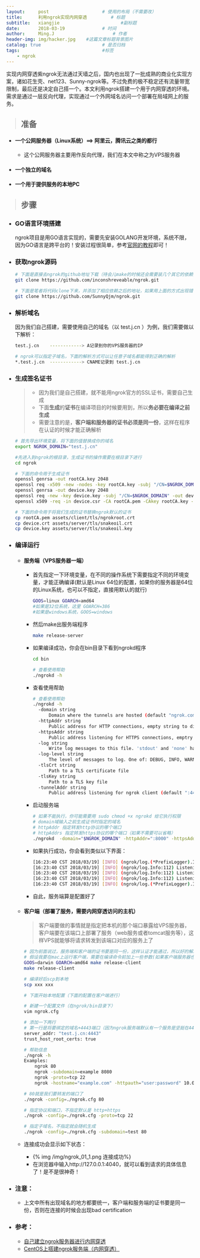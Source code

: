 ```yaml
---
layout:     post                    # 使用的布局（不需要改）
title:      利用ngrok实现内网穿透         # 标题
subtitle:   xiangjie                       #副标题
date:       2018-03-19              # 时间
author:     Ming.J                      # 作者
header-img: img/hacker.jpg    #这篇文章标题背景图片
catalog: true                       # 是否归档
tags:                               #标签
    - ngrok
---
```


实现内网穿透紫ngrok无法通过天墙之后，国内也出现了一批成熟的商业化实现方案，诸如花生壳、net123、Sunny-ngrok等。不过免费的极不稳定还有流量带宽限制，最后还是决定自己搭一个。本文利用ngrok搭建一个用于内网穿透的环境。需求是通过一层反向代理，实现通过一个外网域名访问一个部署在局域网上的服务。

> ## 准备

- #### 一个公网服务器（Linux系统）==> 阿里云，腾讯云之类的都行
  - 这个公网服务器主要用作反向代理，我们在本文中称之为VPS服务器
- #### 一个独立的域名
- #### 一个用于提供服务的本地PC

> ## 步骤

- ### GO语言环境搭建
  ngrok项目是用GO语言实现的，需要先安装GOLANG开发环境，系统不限，因为GO语言是跨平台的！安装过程很简单，参考[官网的教程](https://golang.org/dl/)即可！
- ### 获取ngrok源码
  ```bash
  # 下面是直接去ngrok的github地址下载（待会儿make的时候还会需要装几个其它的依赖，可能会出现很多问题）
  git clone https://github.com/inconshreveable/ngrok.git

  # 下面是笔者将代码clone下来，并添加了相应依赖之后的地址，如果用上面的方式出现错误，可以clone下面的地址
  git clone https://github.com/SunnyQjm/ngrok.git
  ```
- ### 解析域名
  因为我们自己搭建，需要使用自己的域名（以 test.j.cn ）为例，我们需要做以下解析：
  ```bash
  test.j.cn    ------------> A记录到你的VPS服务器的IP

  # ngrok可以指定子域名，下面的解析方式可以让任意子域名都能得到正确的解析
  *.test.j.cn  ------------> CNAME记录到 test.j.cn
  ```
- ### 生成签名证书
  > - 因为我们是自己搭建，就不能用ngrok官方的SSL证书，需要自己生成
  > - 下面**生成**的**证书**在编译项目的时候要用到，所以**务必要在编译之前生成**
  > - 需要注意的是，**客户端和服务器的证书必须是同一份**，这样在程序在认证的时候才能正确解析

  ```bash
  # 首先导出环境变量，将下面的值替换成你的域名
  export NGROK_DOMAIN="test.j.cn"

  #先进入到ngrok的根目录，生成证书的操作需要在根目录下进行
  cd ngrok

  # 下面的命令用于生成证书
  openssl genrsa -out rootCA.key 2048
  openssl req -x509 -new -nodes -key rootCA.key -subj "/CN=$NGROK_DOMAIN" -days 5000 -out rootCA.pem
  openssl genrsa -out device.key 2048
  openssl req -new -key device.key -subj "/CN=$NGROK_DOMAIN" -out device.csr
  openssl x509 -req -in device.csr -CA rootCA.pem -CAkey rootCA.key -CAcreateserial -out device.crt -days 5000

  # 下面的命令用于将我们生成的证书替换ngrok默认的证书
  cp rootCA.pem assets/client/tls/ngrokroot.crt
  cp device.crt assets/server/tls/snakeoil.crt
  cp device.key assets/server/tls/snakeoil.key
  ```
- ### 编译运行
  - #### 服务端（VPS服务器一端）
    - 首先指定一下环境变量，在不同的操作系统下需要指定不同的环境变量，才能正确编译(默认是Linux 64位的配置，如果你的服务器是64位的Linux系统，也可以不指定，直接用默认的就行)
      ```bash
      GOOS=linux GOARCH=amd64
      #如果是32位系统，这里 GOARCH=386
      #如果是windows系统，GOOS=windows
      ```
    - 然后make出服务端程序
      ```bash
      make release-server
      ```
    - 如果编译成功，你会在bin目录下看到ngrokd程序
      ```bash
      cd bin

      # 查看使用帮助
      ./ngrokd -h

      ```
    - 查看使用帮助
      ```bash
      # 查看使用帮助
      ./ngrokd -h
        -domain string
          	Domain where the tunnels are hosted (default "ngrok.com")
        -httpAddr string
          	Public address for HTTP connections, empty string to disable (default ":80")
        -httpsAddr string
          	Public address listening for HTTPS connections, emptry string to disable (default ":443")
        -log string
          	Write log messages to this file. 'stdout' and 'none' have special meanings (default "stdout")
        -log-level string
          	The level of messages to log. One of: DEBUG, INFO, WARNING, ERROR (default "DEBUG")
        -tlsCrt string
          	Path to a TLS certificate file
        -tlsKey string
          	Path to a TLS key file
        -tunnelAddr string
          	Public address listening for ngrok client (default ":4443")
      ```
    - 启动服务端
      ```bash
      # 如果不能执行，你可能需要用 sudo chmod +x ngrokd 给它执行权限
      # domain域输入之前生成证书时指定的域名
      # httpAddr 指定转发http协议的哪个端口
      # httpAddrs 指定转发https协议的哪个端口（如果不需要可以省略）
      ./ngrokd  -domain="$NGROK_DOMAIN" -httpAddr=":8000" -httpsAddr=":4433"
      ```
    - 如果执行成功，你会看到类似以下界面：
      ```bash
      [16:23:40 CST 2018/03/19] [INFO] (ngrok/log.(*PrefixLogger).Info:83) [registry] [tun] No affinity cache specified
      [16:23:40 CST 2018/03/19] [INFO] (ngrok/log.Info:112) Listening for public http connections on [::]:9748
      [16:23:40 CST 2018/03/19] [INFO] (ngrok/log.Info:112) Listening for public https connections on [::]:443
      [16:23:40 CST 2018/03/19] [INFO] (ngrok/log.Info:112) Listening for control and proxy connections on [::]:4443
      [16:23:40 CST 2018/03/19] [INFO] (ngrok/log.(*PrefixLogger).Info:83) [metrics] Reporting every 30 seconds
      ```
    - 自此，服务端算是配置好了
  - #### 客户端（部署了服务，需要内网穿透访问的主机）
    > 客户端要做的事情就是指定把本机的那个端口暴露给VPS服务器，客户端要在该端口上部署了服务（web服务或者tomcat服务等），这样VPS就能够将请求转发到该端口对应的服务上了

    ``` bash
    # 因为前面说过，服务端和客户端的证书要是同一份，这样认证才能通过，所以好的解决方案是在服务端上把客户端程序也编译出来，然后通过scp命令拷贝到客户端
    # 假设我要在mac上运行客户端，需要在编译命令前加上一些参数(如果客户端服务器也是Linux 64位，则不用指定环境变量)
    GOOS=darwin GOARCH=amd64 make release-client
    make release-client

    # 编译好后scp到本地
    scp xxx xxx

    # 下面开始本地配置（下面的配置在客户端进行）

    # 新建一个配置文件（在ngrok/bin目录下）
    vim ngrok.cfg

    # 添加一下两行
    # 第一行是将要绑定的域名+4443端口（因为ngrok服务端默认有一个服务是坚挺在4443端口的，客户端会通过这个端口与之相连）==> 记得将域名换成自己在生成证书时指定的
    server_addr: "test.j.cn:4443"
    trust_host_root_certs: true

    # 帮助信息
    ./ngrok -h
    Examples:
        ngrok 80
        ngrok -subdomain=example 8080
        ngrok -proto=tcp 22
        ngrok -hostname="example.com" -httpauth="user:password" 10.0.0.1

    # 80就是我们要转发的端口了
    ./ngrok -config=./ngrok.cfg 80

    # 指定协议和端口，不指定默认是 http+https
    ./ngrok -config=./ngrok.cfg -proto=tcp 22

    # 指定子域名，不指定就会随机生成
    ./ngrok -config=./ngrok.cfg -subdomain=test 80
    ```
  - 连接成功会显示如下状态：
    - {% img /img/ngrok_01_1.png 连接成功%}
    - 在浏览器中输入http://127.0.0.1:4040，就可以看到请求的具体信息了！是不是很神奇！

- ### 注意：
  - 上文中所有出现域名的地方都要统一，客户端和服务端的证书要是同一份，否则在连接的时候会出现bad certification

- ### 参考：
  - [自己建立ngrok服务器进行内网穿透](https://blog.phpgao.com/ngrok_how_to.html)
  - [CentOS上搭建ngrok服务端（内网穿透）](http://zpblog.cn/linux/run-ngrok-on-your-own-server.html)
